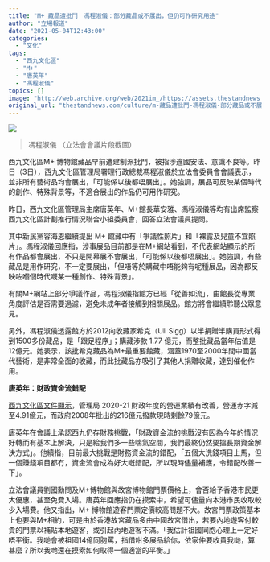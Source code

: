 ```yaml
---
title: "M+ 藏品遭批鬥　馮程淑儀：部分藏品或不展出，但仍可作研究用途"
author: "立場報道"
date: "2021-05-04T12:43:00"
categories:
  - "文化"
tags:
  - "西九文化區"
  - "M+"
  - "唐英年"
  - "馮程淑儀"
topics: []
image: "http://web.archive.org/web/2021im_/https://assets.thestandnews.com/media/photos/E89EA2E5B995E688AAE59C96202021-05-0420E4B88BE58D8812.39.36_HGOuk.png"
original_url: "thestandnews.com/culture/m-藏品遭批鬥-馮程淑儀-部分藏品或不展出-但仍可作研究用途"
---
```

![](http://web.archive.org/web/2021im_/https://assets.thestandnews.com/media/photos/E89EA2E5B995E688AAE59C96202021-05-0420E4B88BE58D8812.39.36_HGOuk.png)
> 馮程淑儀 （立法會會議片段截圖）

西九文化區M+ 博物館藏品早前遭建制派批鬥，被指涉違國安法、意識不良等。昨日（3日），西九文化區管理局署理行政總裁馮程淑儀於立法會委員會會議表示，並非所有藝術品均會展出，「可能係以後都唔展出」。她強調，展品可反映某個時代的創作、特殊背景等，不適合展出的作品仍可用作研究。

昨日，西九文化區管理局主席唐英年、M+館長華安雅、馮程淑儀等均有出席監察西九文化區計劃推行情況聯合小組委員會，回答立法會議員提問。

其中新民黨容海恩繼續提出 M+ 館藏中有「爭議性照片」和「裸露及兒童不宜照片」。馮程淑儀回應指，涉事展品目前都是在M+網站看到，不代表網站顯示的所有作品都會展出，不只是開幕展不會展出，「可能係以後都唔展出」。她強調，有些藏品是用作研究，不一定要展出，「但唔等於購藏中唔能夠有呢種展品，因為都反映咗嗰個時代嘅某一種創作、特殊背景」。

有關M+網站上部分爭議作品，馮程淑儀指館方已經「從善如流」，由館長從專業角度評估是否需要過濾，避免未成年者接觸到相關展品。館方將會繼續聆聽公眾意見。

另外，馮程淑儀透露館方於2012向收藏家希克（Uli Sigg）以半捐贈半購買形式得到1500多份藏品，是「跟足程序」；購藏涉款 1.77 億元，而整批藏品當年估值是12億元。她表示，該批希克藏品為M+最重要館藏，涵蓋1970至2000年間中國當代藝術，是非常全面的收藏，而此批藏品亦吸引了其他人捐贈收藏，達到催化作用。

**唐英年：財政資金流錯配**

[西九文化區文件顯示](http://web.archive.org/web/20211229132849/https://www.legco.gov.hk/yr20-21/chinese/panels/wkcdp/papers/wkcdp20210503cb1-826-1-c.pdf)，管理局 2020-21 財政年度的營運業績有改善，營運赤字減至4.91億元，而政府2008年批出的216億元撥款現時剩餘79億元。

唐英年在會議上承認西九仍存財務挑戰，「財政資金流的挑戰沒有因為今年的情況好轉而有基本上解決，只是給我們多一些喘氣空間，我們最終仍然要搵長期資金解決方式」。他續指，目前最大挑戰是財務資金流的錯配，「五個大洗錢項目上馬，但一個賺錢項目都冇，資金流會成為好大嘅錯配，所以現時儘量補鑊，令錯配改善一下」。

立法會議員劉國勳問及M+博物館與故宮博物館門票價格上，會否給予香港市民更大優惠，甚至免費入場。唐英年回應指仍在摸索中，希望可儘量向本港市民收取較少入場費。他又指出，M+ 博物館遊客門票定價較高問題不大。故宮門票政策基本上也要與M+相約，可是由於香港故宮藏品多由中國故宮借出，若要內地遊客付較貴的門票以補貼本地遊客，或引起內地遊客不滿。「我估計祖國同胞心理上一定好唔平衡。我哋會被祖國14億同胞罵，指借咁多展品給你，依家仲要收貴我哋，算甚麼？所以我哋還在摸索如何取得一個適當的平衡。」